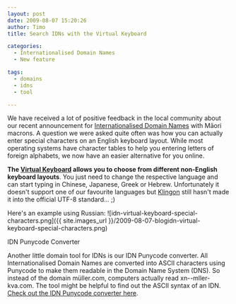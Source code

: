 ```yaml
---
layout: post
date: 2009-08-07 15:20:26
author: Timo
title: Search IDNs with the Virtual Keyboard

categories:
  - Internationalised Domain Names
  - New feature

tags:
  - domains
  - idns
  - tool

---
```


We have received a lot of positive feedback in the local community about our recent announcement for [Internationalised Domain Names](https://iwantmyname.com/blog/2009/07/idn-internationalised-domain-names-with-special-characters.htm "Internationalised Domain Names") with Māori macrons. A question we were asked quite often was how you can actually enter special characters on an English keyboard layout. While most operating systems have character tables to help you entering letters of foreign alphabets, we now have an easier alternative for you online.

**The [Virtual Keyboard](https://iwantmyname.com/idns/search-register-internationalised-domain-names "Virtual Keyboard IDN search and registration") allows you to choose from different non-English keyboard layouts**. You just need to change the respective language and can start typing in Chinese, Japanese, Greek or Hebrew. Unfortunately it doesn't support one of our favourite languages but [Klingon](http://en.wikipedia.org/wiki/Klingon_language "Klingon IDNs?") still hasn't made it into the official UTF-8 standard... ;)

Here's an example using Russian:
![idn-virtual-keyboard-special-characters.png]({{ site.images_url }}/2009-08-07-blogidn-virtual-keyboard-special-characters.png)

IDN Punycode Converter

Another little domain tool for IDNs is our IDN Punycode converter. All Internationalised Domain Names are converted into ASCII characters using Punycode to make them readable in the Domain Name System (DNS). So instead of the domain müller.com, computers actually read xn--mller-kva.com. The tool might be helpful to find out the ASCII syntax of an IDN. [Check out the IDN Punycode converter here](https://iwantmyname.com/domain-tools/idns/idn-punycode-converter "IDN conversion tool punycode").
